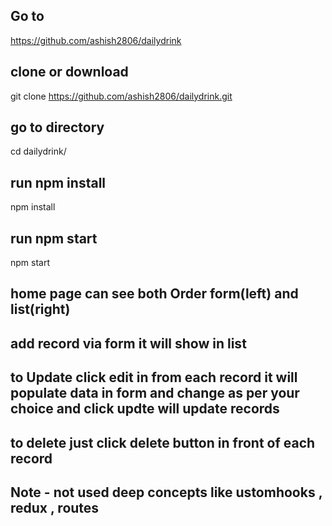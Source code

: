 ## Go to 

https://github.com/ashish2806/dailydrink

## clone or download 

git clone https://github.com/ashish2806/dailydrink.git


##  go to directory 

cd dailydrink/

## run npm install
npm install

## run npm start 
npm start 

## home page can see both Order form(left) and list(right)


## add record via form it will show in list 

## to Update click edit in from each record it will populate data in form and change as per your choice and click updte will update records


## to delete just click delete button in front of each record


## Note - not used deep concepts like ustomhooks , redux , routes 
